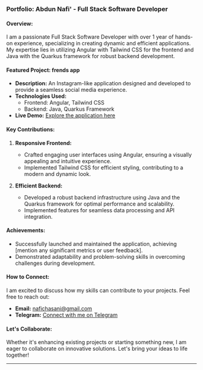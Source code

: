 ### **Portfolio: Abdun Nafi' - Full Stack Software Developer**

#### **Overview:**
I am a passionate Full Stack Software Developer with over 1 year of hands-on experience, specializing in creating dynamic and efficient applications. My expertise lies in utilizing Angular with Tailwind CSS for the frontend and Java with the Quarkus framework for robust backend development.

#### **Featured Project: frends app**
- **Description:** An Instagram-like application designed and developed to provide a seamless social media experience.
- **Technologies Used:**
  - Frontend: Angular, Tailwind CSS
  - Backend: Java, Quarkus Framework
- **Live Demo:** [Explore the application here](https://sandbox.panemu.com)

#### **Key Contributions:**
1. **Responsive Frontend:**
   - Crafted engaging user interfaces using Angular, ensuring a visually appealing and intuitive experience.
   - Implemented Tailwind CSS for efficient styling, contributing to a modern and dynamic look.

2. **Efficient Backend:**
   - Developed a robust backend infrastructure using Java and the Quarkus framework for optimal performance and scalability.
   - Implemented features for seamless data processing and API integration.

#### **Achievements:**
- Successfully launched and maintained the application, achieving [mention any significant metrics or user feedback].
- Demonstrated adaptability and problem-solving skills in overcoming challenges during development.

#### **How to Connect:**
I am excited to discuss how my skills can contribute to your projects. Feel free to reach out:
- **Email:** nafichasani@gmail.com
- **Telegram:** [Connect with me on Telegram](https://t.me/Abdunmobile)

#### **Let's Collaborate:**
Whether it's enhancing existing projects or starting something new, I am eager to collaborate on innovative solutions. Let's bring your ideas to life together!

---
